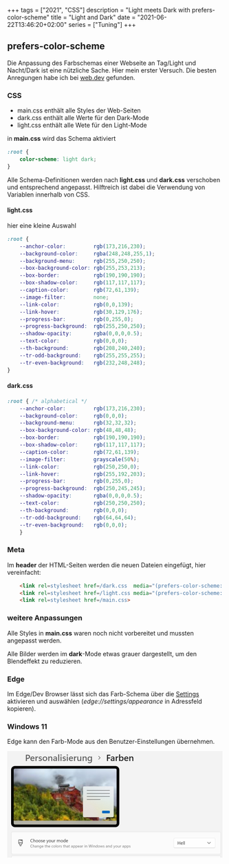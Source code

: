 +++
tags        = ["2021", "CSS"]
description = "Light meets Dark with prefers-color-scheme"
title       = "Light and Dark"
date        = "2021-06-22T13:46:20+02:00"
series      = ["Tuning"]
+++
## prefers-color-scheme

Die Anpassung des Farbschemas einer Webseite  an Tag/Light und Nacht/Dark ist eine nützliche Sache. Hier mein erster Versuch.
Die besten Anregungen habe ich bei [web.dev][hd] gefunden.

### CSS

- main.css enthält alle Styles der Web-Seiten
- dark.css enthält alle Werte für den Dark-Mode
- light.css enthält alle Wete für den Light-Mode

in **main.css** wird das Schema aktiviert

```css
:root {
	color-scheme: light dark;
}
```

Alle Schema-Definitionen werden nach **light.css** und **dark.css** verschoben und entsprechend angepasst. Hilftreich ist dabei die Verwendung von Variablen innerhalb von CSS.
 
#### light.css
hier eine kleine Auswahl

```css
:root { 
	--anchor-color:         rgb(173,216,230);
	--background-color:     rgba(248,248,255,1);
	--background-menu:      rgb(255,250,250);
	--box-background-color: rgb(255,253,213);
	--box-border:           rgb(190,190,190);
	--box-shadow-color:     rgb(117,117,117);
	--caption-color:        rgb(72,61,139);
	--image-filter:         none;
	--link-color:           rgb(0,0,139);
	--link-hover:           rgb(30,129,176);
	--progress-bar:         rgb(0,255,0);
	--progress-background:  rgb(255,250,250);
	--shadow-opacity:       rgba(0,0,0,0.5);
	--text-color:           rgb(0,0,0);
	--th-background:        rgb(208,240,240);
	--tr-odd-background:    rgb(255,255,255);
	--tr-even-background:   rgb(232,248,248);
}
```


#### dark.css

```css
:root { /* alphabetical */
	--anchor-color:         rgb(173,216,230);
	--background-color:     rgb(0,0,0);
	--background-menu:      rgb(32,32,32);
	--box-background-color: rgb(48,48,48);
	--box-border:           rgb(190,190,190);
	--box-shadow-color:     rgb(117,117,117);
	--caption-color:        rgb(72,61,139);
	--image-filter:         grayscale(50%);
	--link-color:           rgb(250,250,0);
	--link-hover:           rgb(255,192,203);
	--progress-bar:         rgb(0,255,0);
	--progress-background:  rgb(250,245,245);
	--shadow-opacity:       rgba(0,0,0,0.5);
	--text-color:           rgb(250,250,250);
	--th-background:        rgb(0,0,0);
	--tr-odd-background: 	rgb(64,64,64);
	--tr-even-background:   rgb(0,0,0);
	}
```
### Meta
Im **header** der HTML-Seiten werden die neuen Dateien eingefügt, hier vereinfacht:

```HTML
	<link rel=stylesheet href=/dark.css  media="(prefers-color-scheme: dark)">
	<link rel=stylesheet href=/light.css media="(prefers-color-scheme: light)">
	<link rel=stylesheet href=/main.css>
```
### weitere Anpassungen

Alle Styles in **main.css** waren noch nicht vorbereitet und mussten angepasst werden.


Alle Bilder werden im **dark**-Mode etwas grauer dargestellt, um den Blendeffekt zu reduzieren.

### Edge

Im Edge/Dev Browser lässt sich das Farb-Schema über die [Settings][ed] aktivieren und auswählen (*edge://settings/appearance* in Adressfeld kopieren). 

### Windows 11

Edge kann den Farb-Mode aus den Benutzer-Einstellungen übernehmen.  

![](images/settings.png "Einstellungen / Personalisierung / Farben")

[hd]: https://web.dev/prefers-color-scheme/ "Hello darkness, my old friend"
[ed]: https://beebom.com/customize-microsoft-edge-color-theme-picker/ ""
